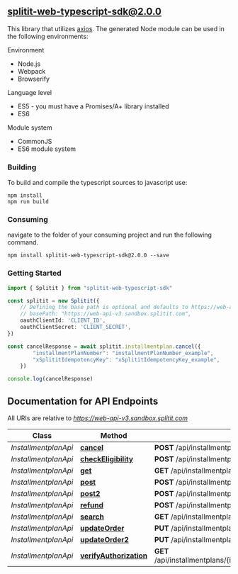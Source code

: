 ## splitit-web-typescript-sdk@2.0.0

This library that utilizes [axios](https://github.com/axios/axios). The generated Node module can be used in the following environments:

Environment
* Node.js
* Webpack
* Browserify

Language level
* ES5 - you must have a Promises/A+ library installed
* ES6

Module system
* CommonJS
* ES6 module system

### Building

To build and compile the typescript sources to javascript use:
```
npm install
npm run build
```

### Consuming

navigate to the folder of your consuming project and run the following command.

```
npm install splitit-web-typescript-sdk@2.0.0 --save
```

### Getting Started

```typescript
import { Splitit } from "splitit-web-typescript-sdk"

const splitit = new Splitit({
    // Defining the base path is optional and defaults to https://web-api-v3.sandbox.splitit.com
    // basePath: "https://web-api-v3.sandbox.splitit.com",
    oauthClientId: 'CLIENT_ID',
    oauthClientSecret: 'CLIENT_SECRET',
})

const cancelResponse = await splitit.installmentplan.cancel({
        "installmentPlanNumber": "installmentPlanNumber_example",
        "xSplititIdempotencyKey": "xSplititIdempotencyKey_example",
    })

console.log(cancelResponse)

```

## Documentation for API Endpoints

All URIs are relative to *https://web-api-v3.sandbox.splitit.com*

Class | Method | HTTP request | Description
------------ | ------------- | ------------- | -------------
*InstallmentplanApi* | [**cancel**](docs/InstallmentplanApi.md#cancel) | **POST** /api/installmentplans/{installmentPlanNumber}/cancel | 
*InstallmentplanApi* | [**checkEligibility**](docs/InstallmentplanApi.md#checkEligibility) | **POST** /api/installmentplans/check-eligibility | 
*InstallmentplanApi* | [**get**](docs/InstallmentplanApi.md#get) | **GET** /api/installmentplans/{installmentPlanNumber} | 
*InstallmentplanApi* | [**post**](docs/InstallmentplanApi.md#post) | **POST** /api/installmentplans/initiate | 
*InstallmentplanApi* | [**post2**](docs/InstallmentplanApi.md#post2) | **POST** /api/installmentplans | 
*InstallmentplanApi* | [**refund**](docs/InstallmentplanApi.md#refund) | **POST** /api/installmentplans/{installmentPlanNumber}/refund | 
*InstallmentplanApi* | [**search**](docs/InstallmentplanApi.md#search) | **GET** /api/installmentplans/search | 
*InstallmentplanApi* | [**updateOrder**](docs/InstallmentplanApi.md#updateOrder) | **PUT** /api/installmentplans/{installmentPlanNumber}/updateorder | 
*InstallmentplanApi* | [**updateOrder2**](docs/InstallmentplanApi.md#updateOrder2) | **PUT** /api/installmentplans/updateorder | 
*InstallmentplanApi* | [**verifyAuthorization**](docs/InstallmentplanApi.md#verifyAuthorization) | **GET** /api/installmentplans/{installmentPlanNumber}/verifyauthorization | 


